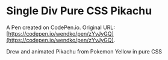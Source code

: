 # Single Div Pure CSS Pikachu

A Pen created on CodePen.io. Original URL: [https://codepen.io/wendko/pen/zYvJyGQ](https://codepen.io/wendko/pen/zYvJyGQ).

Drew and animated Pikachu from Pokemon Yellow in pure CSS